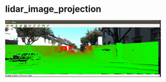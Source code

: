 # lidar_image_projection

![alt text](https://github.com/SubMishMar/lidar_image_projection/blob/master/doc/lidar_camera_projection.jpg)
